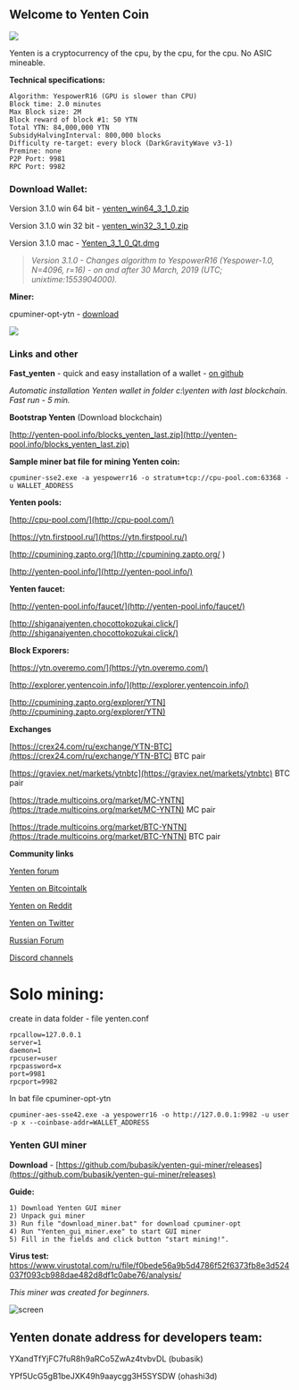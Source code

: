 ## Welcome to Yenten Coin

![]({{site.baseurl}}/logo_top.png)

Yenten is a cryptocurrency of the cpu, by the cpu, for the cpu.
No ASIC mineable.


**Technical specifications:**
```
Algorithm: YespowerR16 (GPU is slower than CPU)
Block time: 2.0 minutes 
Max Block size: 2M 
Block reward of block #1: 50 YTN 
Total YTN: 84,000,000 YTN 
SubsidyHalvingInterval: 800,000 blocks 
Difficulty re-target: every block (DarkGravityWave v3-1) 
Premine: none 
P2P Port: 9981 
RPC Port: 9982
```

### Download Wallet:
Version 3.1.0 win 64 bit - [yenten_win64_3_1_0.zip](https://github.com/yentencoin/yenten/releases/download/3.1.0/yenten_win64_3_1_0.zip)

Version 3.1.0 win 32 bit - [yenten_win32_3_1_0.zip](https://github.com/yentencoin/yenten/releases/download/3.1.0/yenten_win32_3_1_0.zip)

Version 3.1.0 mac - [Yenten_3_1_0_Qt.dmg](https://github.com/yentencoin/yenten/releases/download/3.1.0/Yenten_3_1_0_Qt.dmg)

> _Version 3.1.0 - Changes algorithm to YespowerR16 (Yespower-1.0, N=4096, r=16) - on and after 30 March, 2019 (UTC; unixtime:1553904000)._

**Miner:**

cpuminer-opt-ytn - [download](https://github.com/bubasik/cpuminer-opt-yespower/releases)

![]({{site.baseurl}}/yenten_countach.png)

### Links and other

**Fast_yenten** - quick and easy installation of a wallet - [on github](https://github.com/bubasik/fast_yenten/releases)

_Automatic installation Yenten wallet in folder c:\yenten with last blockchain. Fast run - 5 min._

**Bootstrap Yenten** (Download blockchain)

[http://yenten-pool.info/blocks_yenten_last.zip](http://yenten-pool.info/blocks_yenten_last.zip)

**Sample miner bat file for mining Yenten coin:**

```cpuminer-sse2.exe -a yespowerr16 -o stratum+tcp://cpu-pool.com:63368 -u WALLET_ADDRESS```

**Yenten pools:**

[http://cpu-pool.com/](http://cpu-pool.com/)

[https://ytn.firstpool.ru/](https://ytn.firstpool.ru/)

[http://cpumining.zapto.org/](http://cpumining.zapto.org/	)

[http://yenten-pool.info/](http://yenten-pool.info/)

**Yenten faucet:**

[http://yenten-pool.info/faucet/](http://yenten-pool.info/faucet/)

[http://shiganaiyenten.chocottokozukai.click/](http://shiganaiyenten.chocottokozukai.click/)

**Block Exporers:**

[https://ytn.overemo.com/](https://ytn.overemo.com/)

[http://explorer.yentencoin.info/](http://explorer.yentencoin.info/)

[http://cpumining.zapto.org/explorer/YTN](http://cpumining.zapto.org/explorer/YTN)

**Exchanges**

[https://crex24.com/ru/exchange/YTN-BTC](https://crex24.com/ru/exchange/YTN-BTC) BTC pair

[https://graviex.net/markets/ytnbtc](https://graviex.net/markets/ytnbtc) BTC pair

[https://trade.multicoins.org/market/MC-YNTN](https://trade.multicoins.org/market/MC-YNTN) MC pair

[https://trade.multicoins.org/market/BTC-YNTN](https://trade.multicoins.org/market/BTC-YNTN) BTC pair

**Community links**

[Yenten forum](http://forum.yentencoin.info/)

[Yenten on Bitcointalk](https://bitcointalk.org/index.php?topic=5098631)

[Yenten on Reddit](https://www.reddit.com/r/Yenten/)

[Yenten on Twitter](https://twitter.com/yentencoin/)

[Russian Forum](https://forum.bits.media/index.php?/topic/61231-ytn-cpu-mining-yenten-v131-yescryptr16/&)

[Discord channels](https://discord.gg/RTbPxu3)

# Solo mining:
create in data folder - file yenten.conf
```
rpcallow=127.0.0.1
server=1
daemon=1
rpcuser=user
rpcpassword=x
port=9981
rpcport=9982
```

In bat file cpuminer-opt-ytn
```
cpuminer-aes-sse42.exe -a yespowerr16 -o http://127.0.0.1:9982 -u user -p x --coinbase-addr=WALLET_ADDRESS
```

### Yenten GUI miner

**Download** - [https://github.com/bubasik/yenten-gui-miner/releases](https://github.com/bubasik/yenten-gui-miner/releases)

**Guide:**
```
1) Download Yenten GUI miner
2) Unpack gui miner
3) Run file "download_miner.bat" for download cpuminer-opt
4) Run "Yenten_gui_miner.exe" to start GUI miner
5) Fill in the fields and click button "start mining!".
```

**Virus test:** https://www.virustotal.com/ru/file/f0bede56a9b5d4786f52f6373fb8e3d524037f093cb988dae482d8df1c0abe76/analysis/

*This miner was created for beginners.*

![screen](https://raw.githubusercontent.com/bubasik/yenten-gui-miner/master/gui_miner_screen.png)


## Yenten donate address for developers team:

YXandTfYjFC7fuR8h9aRCo5ZwAz4tvbvDL (bubasik)

YPf5UcG5gB1beJXK49h9aaycgg3H5SYSDW (ohashi3d)
